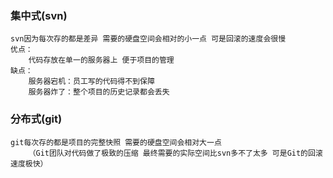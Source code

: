 ### 集中式(svn)
	svn因为每次存的都是差异 需要的硬盘空间会相对的小一点 可是回滚的速度会很慢
	优点：
		代码存放在单一的服务器上 便于项目的管理
	缺点：
		服务器宕机：员工写的代码得不到保障
		服务器炸了：整个项目的历史记录都会丢失

### 分布式(git)
	git每次存的都是项目的完整快照 需要的硬盘空间会相对大一点
		（Git团队对代码做了极致的压缩 最终需要的实际空间比svn多不了太多 可是Git的回滚速度极快）